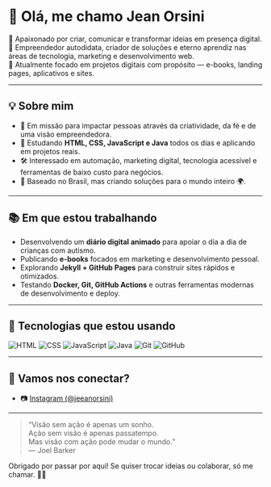 # 👋 Olá, me chamo Jean Orsini

🚀 Apaixonado por criar, comunicar e transformar ideias em presença digital.  
🧠 Empreendedor autodidata, criador de soluções e eterno aprendiz nas áreas de tecnologia, marketing e desenvolvimento web.  
💼 Atualmente focado em projetos digitais com propósito — e-books, landing pages, aplicativos e sites.

---

## 💡 Sobre mim

- 🎯 Em missão para impactar pessoas através da criatividade, da fé e de uma visão empreendedora.
- 🧩 Estudando **HTML, CSS, JavaScript e Java** todos os dias e aplicando em projetos reais.
- 🛠️ Interessado em automação, marketing digital, tecnologia acessível e ferramentas de baixo custo para negócios.
- 📍 Baseado no Brasil, mas criando soluções para o mundo inteiro 🌍.

---

## 📚 Em que estou trabalhando

- Desenvolvendo um **diário digital animado** para apoiar o dia a dia de crianças com autismo.
- Publicando **e-books** focados em marketing e desenvolvimento pessoal.
- Explorando **Jekyll + GitHub Pages** para construir sites rápidos e otimizados.
- Testando **Docker, Git, GitHub Actions** e outras ferramentas modernas de desenvolvimento e deploy.

---

## 🧰 Tecnologias que estou usando

![HTML](https://img.shields.io/badge/-HTML5-E34F26?style=flat&logo=html5&logoColor=white)
![CSS](https://img.shields.io/badge/-CSS3-1572B6?style=flat&logo=css3)
![JavaScript](https://img.shields.io/badge/-JavaScript-F7DF1E?style=flat&logo=javascript&logoColor=000)
![Java](https://img.shields.io/badge/-Java-007396?style=flat&logo=java&logoColor=white)
![Git](https://img.shields.io/badge/-Git-F05032?style=flat&logo=git&logoColor=white)
![GitHub](https://img.shields.io/badge/-GitHub-181717?style=flat&logo=github)

---

## 🤝 Vamos nos conectar?

- 📷 [Instagram (@jeeanorsini)](https://www.instagram.com/jeeanorsini/)

---

> “Visão sem ação é apenas um sonho.  
> Ação sem visão é apenas passatempo.  
> Mas visão com ação pode mudar o mundo.”  
> — Joel Barker

Obrigado por passar por aqui! Se quiser trocar ideias ou colaborar, só me chamar. 🤝✨
